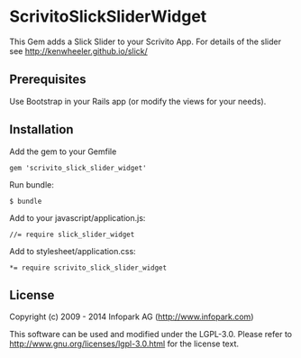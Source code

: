 # ScrivitoSlickSliderWidget

This Gem adds a Slick Slider to your Scrivito App. For details of the slider see http://kenwheeler.github.io/slick/


## Prerequisites

Use Bootstrap in your Rails app (or modify the views for your needs).

## Installation

Add the gem to your Gemfile

    gem 'scrivito_slick_slider_widget'

Run bundle:

    $ bundle


Add to your javascript/application.js:

    //= require slick_slider_widget


Add to stylesheet/application.css:

    *= require scrivito_slick_slider_widget

## License

Copyright (c) 2009 - 2014 Infopark AG (http://www.infopark.com)

This software can be used and modified under the LGPL-3.0. Please refer to http://www.gnu.org/licenses/lgpl-3.0.html for the license text.
